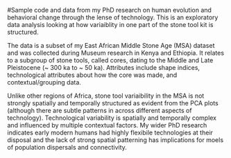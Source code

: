 #Sample code and data from my PhD research on human evolution and behavioral change through the lense of technology. This is an exploratory data analysis looking at how variaiblity in one part of the stone tool kit is structured.

The data is a subset of my East African Middle Stone Age (MSA)  dataset and was collected during Museum research in Kenya and Ethiopia. It relates to a subgroup of stone tools, called cores, dating to the Middle and Late Pleistocene (~ 300 ka to ~ 50 ka). Attributes include shape indices, technological attributes about how the core was made, and contextual/grouping data. 

Unlike other regions of Africa, stone tool variaibility in the MSA is not strongly spatially and temporally structured as evident from the PCA plots (although there are subtle patterns in across different aspects of technology). Technological variability is spatially and temporally complex and influenced by multiple contextual factors. My wider PhD research indicates early modern humans had highly flexibile technologies at their disposal and the lack of strong spatial patterning has implications for moels of population dispersals and connectivity.
